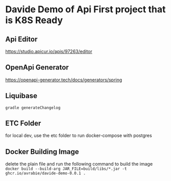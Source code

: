 # Davide Demo of Api First project that is K8S Ready

## Api Editor
https://studio.apicur.io/apis/97263/editor

## OpenApi Generator
https://openapi-generator.tech/docs/generators/spring

## Liquibase
`gradle generateChangelog`

## ETC Folder
for local dev, use the etc folder to run docker-compose with postgres 

## Docker Building Image
delete the plain file and run the following command to build the image
`docker build --build-arg JAR_FILE=build/libs/*.jar -t ghcr.io/avrabie/davide-demo-0.0.1 .`
